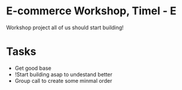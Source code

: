 # E-commerce Workshop, Timel - E
Workshop project all of us should start building!
# Tasks
- Get good base
- !Start building asap to undestand better
- Group call to create some minmal order
